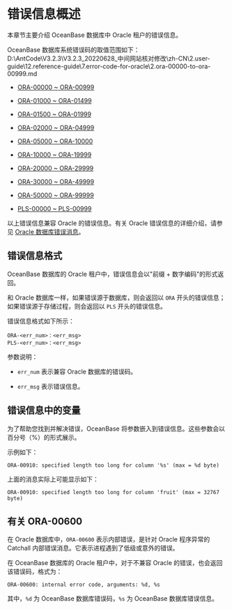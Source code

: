 # 错误信息概述

本章节主要介绍 OceanBase 数据库中 Oracle 租户的错误信息。

OceanBase 数据库系统错误码的取值范围如下：D:\AntCode\V3.2.3\V3.2.3_20220628_中间网站核对修改\zh-CN\2.user-guide\12.reference-guide\7.error-code-for-oracle\2.ora-00000-to-ora-00999.md

* [ORA-00000 \~ ORA-00999](../../../3.user-guide/14.system-reference/7.error-code-for-oracle/2.ora-00000-to-ora-00999.md)

* [ORA-01000 \~ ORA-01499](../../../3.user-guide/14.system-reference/7.error-code-for-oracle/3.ora-01000-to-ora-01499.md)

* [ORA-01500 \~ ORA-01999](../../../3.user-guide/14.system-reference/7.error-code-for-oracle/4.ora-01500-to-ora-01999.md)

* [ORA-02000 \~ ORA-04999](../../../3.user-guide/14.system-reference/7.error-code-for-oracle/5.ora-02000-to-ora-04999.md)

* [ORA-05000 \~ ORA-10000](../../../3.user-guide/14.system-reference/7.error-code-for-oracle/6.ora-05000-to-ora-10000.md)

* [ORA-10000 \~ ORA-19999](../../../3.user-guide/14.system-reference/7.error-code-for-oracle/7.ora-10000-to-ora-19999.md)

* [ORA-20000 \~ ORA-29999](../../../3.user-guide/14.system-reference/7.error-code-for-oracle/8.ora-20000-to-ora-29999.md)

* [ORA-30000 \~ ORA-49999](../../../3.user-guide/14.system-reference/7.error-code-for-oracle/9.ora-30000-to-ora-49999.md)

* [ORA-50000 \~ ORA-99999](../../../3.user-guide/14.system-reference/7.error-code-for-oracle/10.ora-50000-to-ora-99999.md)

* [PLS-00000 \~ PLS-00999](../../../3.user-guide/14.system-reference/7.error-code-for-oracle/11.pls-00000-to-pls-00999.md)

以上错误信息兼容 Oracle 的错误信息。有关 Oracle 错误信息的详细介绍，请参见 [Oracle 数据库错误消息](https://docs.oracle.com/en/database/oracle/oracle-database/21/errmg/)。

## 错误信息格式

OceanBase 数据库的 Oracle 租户中，错误信息会以"前缀 + 数字编码"的形式返回。

和 Oracle 数据库一样，如果错误源于数据库，则会返回以 `ORA` 开头的错误信息；如果错误源于存储过程，则会返回以 `PLS` 开头的错误信息。

错误信息格式如下所示：

```unknow
ORA-<err_num>：<err_msg>
PLS-<err_num>：<err_msg>
```

参数说明：

* `err_num` 表示兼容 Oracle 数据库的错误码。

* `err_msg` 表示错误信息。

## 错误信息中的变量

为了帮助您找到并解决错误，OceanBase 将参数嵌入到错误信息。这些参数会以百分号（%）的形式展示。

示例如下：

```unknow
ORA-00910: specified length too long for column '%s' (max = %d byte)
```

上面的消息实际上可能显示如下：

```unknow
ORA-00910: specified length too long for column 'fruit' (max = 32767 byte)
```

## 有关 ORA-00600

在 Oracle 数据库中，`ORA-00600` 表示内部错误，是针对 Oracle 程序异常的 Catchall 内部错误消息。它表示进程遇到了低级或意外的错误。

在 OceanBase 数据库的 Oracle 租户中，对于不兼容 Oracle 的错误，也会返回该错误码，格式为：

```unknow
ORA-00600: internal error code, arguments: %d, %s
```

其中，`%d` 为 OceanBase 数据库错误码，`%s` 为 OceanBase 数据库错误信息。
